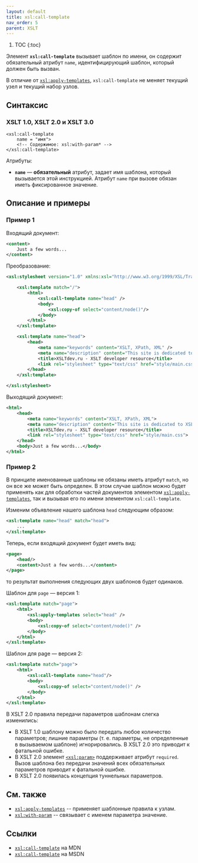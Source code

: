 ```yaml
---
layout: default
title: xsl:call-template
nav_order: 5
parent: XSLT
---
```


<!-- prettier-ignore -->
1. TOC
{:toc}

Элемент **`xsl:call-template`** вызывает шаблон по имени, он содержит обязательный атрибут `name`, идентифицирующий шаблон, который должен быть вызван.

В отличие от [`xsl:apply-templates`](/xslt/xsl-apply-templates/), `xsl:call-template` не меняет текущий узел и текущий набор узлов.

## Синтаксис

### XSLT 1.0, XSLT 2.0 и XSLT 3.0

    <xsl:call-template
        name = "имя">
        <!-- Содержимое: xsl:with-param* -->
    </xsl:call-template>

Атрибуты:

- **`name`** — **обязательный** атрибут, задает имя шаблона, который вызывается этой инструкцией. Атрибут `name` при вызове обязан иметь фиксированное значение.

## Описание и примеры

### Пример 1

Входящий документ:

```xml
<content>
    Just a few words...
</content>
```

Преобразование:

```xml
<xsl:stylesheet version="1.0" xmlns:xsl="http://www.w3.org/1999/XSL/Transform">

    <xsl:template match="/">
        <html>
            <xsl:call-template name="head" />
            <body>
                <xsl:copy-of select="content/node()"/>
            </body>
        </html>
    </xsl:template>

    <xsl:template name="head">
        <head>
            <meta name="keywords" content="XSLT, XPath, XML" />
            <meta name="description" content="This site is dedicated to XSLT and Xpath." />
            <title>XSLTdev.ru - XSLT developer resource</title>
            <link rel="stylesheet" type="text/css" href="style/main.css" />
        </head>
    </xsl:template>

</xsl:stylesheet>
```

Выходящий документ:

```xml
<html>
    <head>
        <meta name="keywords" content="XSLT, XPath, XML">
        <meta name="description" content="This site is dedicated to XSLT and Xpath.">
        <title>XSLTdev.ru - XSLT developer resource</title>
        <link rel="stylesheet" type="text/css" href="style/main.css">
    </head>
    <body>Just a few words...</body>
</html>
```

### Пример 2

В принципе именованные шаблоны не обязаны иметь атрибут `match`, но он все же может быть определен. В этом случае шаблон можно будет применять как для обработки частей документов элементом [`xsl:apply-templates`](/xslt/xsl-apply-templates/), так и вызывая его по имени элементом `xsl:call-template`.

Изменим объявление нашего шаблона `head` следующим образом:

```xml
<xsl:template name="head" match="head">
    ...
</xsl:template>
```

Теперь, если входящий документ будет иметь вид:

```xml
<page>
    <head/>
    <content>Just a few words...</content>
</page>
```

то результат выполнения следующих двух шаблонов будет одинаков.

Шаблон для `page` — версия 1:

```xml
<xsl:template match="page">
    <html>
        <xsl:apply-templates select="head" />
        <body>
            <xsl:copy-of select="content/node()" />
        </body>
    </html>
</xsl:template>
```

Шаблон для page — версия 2:

```xml
<xsl:template match="page">
    <html>
        <xsl:call-template name="head"/>
        <body>
            <xsl:copy-of select="content/node()" />
        </body>
    </html>
</xsl:template>
```

В XSLT 2.0 правила передачи параметров шаблонам слегка изменились:

- В XSLT 1.0 шаблону можно было передать любое количество параметров; лишние параметры (т. е. параметры, не определенные в вызываемом шаблоне) игнорировались. В XSLT 2.0 это приводит к фатальной ошибке.
- В XSLT 2.0 элемент [`<xsl:param>`](/xslt/xsl-param/) поддерживает атрибут `required`. Вызов шаблона без передачи значений всех обязательных параметров приводит к фатальной ошибке.
- В XSLT 2.0 появилась концепция туннельных параметров.

## См. также

- [`xsl:apply-templates`](/xslt/xsl-apply-templates/) -- применяет шаблонные правила к узлам.
- [`xsl:with-param`](/xslt/xsl-with-param/) -- связывает с именем параметра значение.

## Ссылки

- [`xsl:call-template`](https://developer.mozilla.org/en/XSLT/call-template) на MDN
- [`xsl:call-template`](https://msdn.microsoft.com/en-us/library/ms256487.aspx) на MSDN
